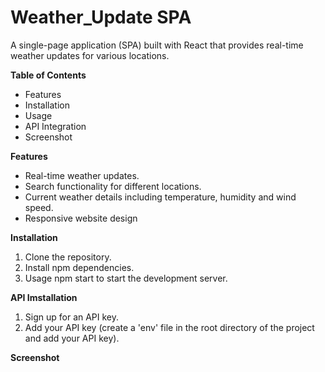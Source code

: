 # Weather_Update SPA
A single-page application (SPA) built with React that provides real-time weather updates for various locations.

**Table of Contents**
- Features
- Installation
- Usage
- API Integration
- Screenshot

**Features**
- Real-time weather updates.
- Search functionality for different locations.
- Current weather details including temperature, humidity and wind speed.
- Responsive website design

**Installation**
1. Clone the repository.
2. Install npm dependencies.
3. Usage npm start to start the development server.

**API Imstallation**
1. Sign up for an API key.
2. Add your API key (create a 'env' file in the root directory of the project and add your API key).

**Screenshot**

